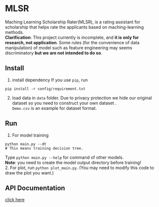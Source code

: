 # MLSR
Maching Learning Scholarship Rater(MLSR), is a rating assistant for scholarship that helps rate the applicants based on maching-learning methods.  
**Clarification**: This project currently is incomplete, and **it is only for research, not application**. Some rules (for the convenience of data manipulation) of model such as feature engineering may seems discriminatory **but we are not intended to do so**.
## Install
1. install dependency
If you use `pip`, run
```shell script
pip install -r config/requirement.txt
```
2. load data in `data` folder. Due to privacy protection we hide our original dataset so you need to construct your own dataset .   
`Demo.csv` is an example for dataset format.  
## Run
1. For model training  
```shell script
python main.py --dt
# This means training decision tree.
```
Type `python main.py --help` for command of other models.  
**Note**: you need to create the model output directory before training!  
2. For plot, run `python plot_main.py`. (You may need to modify this code to draw the plot you want.)
## API Documentation
[click here](https://www.alexhaoge.xyz/mlsr/index.html)
